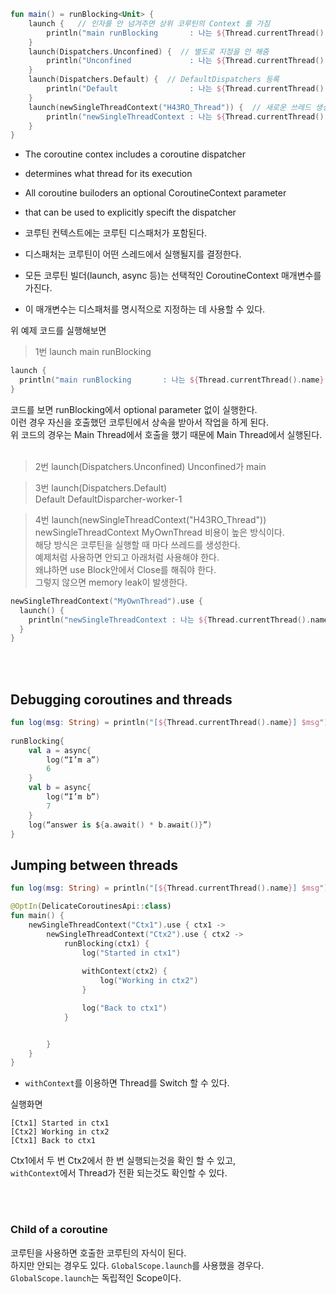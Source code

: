 ```kotlin
fun main() = runBlocking<Unit> {
    launch {   // 인자를 안 넘겨주면 상위 코루틴의 Context 를 가짐
        println("main runBlocking       : 나는 ${Thread.currentThread().name} 에서 돌아")
    }
    launch(Dispatchers.Unconfined) {  // 별도로 지정을 안 해줌
        println("Unconfined             : 나는 ${Thread.currentThread().name} 에서 돌아")
    }
    launch(Dispatchers.Default) {  // DefaultDispatchers 등록
        println("Default                : 나는 ${Thread.currentThread().name} 에서 돌아")
    }
    launch(newSingleThreadContext("H43RO_Thread")) {  // 새로운 쓰레드 생성
        println("newSingleThreadContext : 나는 ${Thread.currentThread().name} 에서 돌아")
    }
}
```

- The coroutine contex includes a coroutine dispatcher
- determines what thread for its execution
- All coroutine builoders an optional CoroutineContext parameter
- that can be used to explicitly specift the dispatcher

- 코루틴 컨텍스트에는 코루틴 디스패처가 포함된다.
- 디스패처는 코루틴이 어떤 스레드에서 실행될지를 결정한다.
- 모든 코루틴 빌더(launch, async 등)는 선택적인 CoroutineContext 매개변수를 가진다.
- 이 매개변수는 디스패처를 명시적으로 지정하는 데 사용할 수 있다.

위 예제 코드를 실행해보면

> 1번 launch
main runBlocking
```kotlin
launch {
  println("main runBlocking       : 나는 ${Thread.currentThread().name} 에서 돌아")
}
```
코드를 보면 runBlocking에서 optional parameter 없이 실행한다.</br>
이런 경우 자신을 호출했던 코루틴에서 상속을 받아서 작업을 하게 된다.</br>
위 코드의 경우는 Main Thread에서 호출을 했기 때문에 Main Thread에서 실행된다.</br>
</br>

> 2번 launch(Dispatchers.Unconfined)
Unconfined가 main


> 3번 launch(Dispatchers.Default)</br>
Default DefaultDisparcher-worker-1 </br>

> 4번 launch(newSingleThreadContext("H43RO_Thread"))</br>
newSingleThreadContext MyOwnThread 비용이 높은 방식이다.</br>
해당 방식은 코루틴을 실행할 때 마다 쓰레드를 생성한다.</br>
예제처럼 사용하면 안되고 아래처럼 사용해야 한다.</br>
왜냐하면 use Block안에서 Close를 해줘야 한다.</br>
그렇지 않으면 memory leak이 발생한다.</br>

```kotlin
newSingleThreadContext("MyOwnThread").use {
  launch() {
    println("newSingleThreadContext : 나는 ${Thread.currentThread().name} 에서 돌아")
  }
}
```
</br></br>



## Debugging coroutines and threads
```kotlin
fun log(msg: String) = println("[${Thread.currentThread().name}] $msg")
 
runBlocking{
    val a = async{
        log(“I’m a”)
        6
    }
    val b = async{
        log(“I’m b”)
        7
    }
    log(“answer is ${a.await() * b.await()}”)
}
```



## Jumping between threads
```kotlin
fun log(msg: String) = println("[${Thread.currentThread().name}] $msg")

@OptIn(DelicateCoroutinesApi::class)
fun main() {
    newSingleThreadContext("Ctx1").use { ctx1 ->
        newSingleThreadContext("Ctx2").use { ctx2 ->
            runBlocking(ctx1) {
                log("Started in ctx1")
                
                withContext(ctx2) {
                    log("Working in ctx2")
                }

                log("Back to ctx1")
            }


        }
    }
}
```
- `withContext`를 이용하면 Thread를 Switch 할 수 있다.

실행화면
```text
[Ctx1] Started in ctx1
[Ctx2] Working in ctx2
[Ctx1] Back to ctx1
```

Ctx1에서 두 번 Ctx2에서 한 번 실행되는것을 확인 할 수 있고,</br>
`withContext`에서 Thread가 전환 되는것도 확인할 수 있다.</br>

</br></br>

### Child of a coroutine
코루틴을 사용하면 호출한 코루틴의 자식이 된다.</br>
하지만 안되는 경우도 있다. `GlobalScope.launch`를 사용했을 경우다.</br>
`GlobalScope.launch`는 독립적인 Scope이다.</br>
</br>



